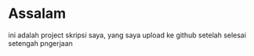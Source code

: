 # Assalam
ini adalah project skripsi saya, yang saya upload ke github setelah selesai setengah pngerjaan

